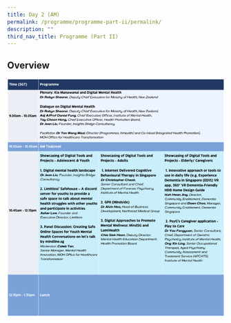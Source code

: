 ```yaml
---
title: Day 2 (AM)
permalink: /programme/programme-part-ii/permalink/
description: ""
third_nav_title: Programme (Part II)
---
```

## Overview
![day 2_am](/images/day%202_am.png)